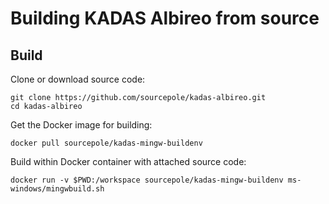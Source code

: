 Building KADAS Albireo from source
==================================

Build
-----

Clone or download source code:

    git clone https://github.com/sourcepole/kadas-albireo.git
    cd kadas-albireo

Get the Docker image for building:

    docker pull sourcepole/kadas-mingw-buildenv

Build within Docker container with attached source code:

    docker run -v $PWD:/workspace sourcepole/kadas-mingw-buildenv ms-windows/mingwbuild.sh
